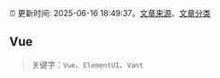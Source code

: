 :alarm_clock: 更新时间: 2025-06-16 18:49:37。[文章来源](/README.md)、[文章分类](/TAGS.md)

## Vue


> 关键字：`Vue`、`ElementUI`、`Vant`



